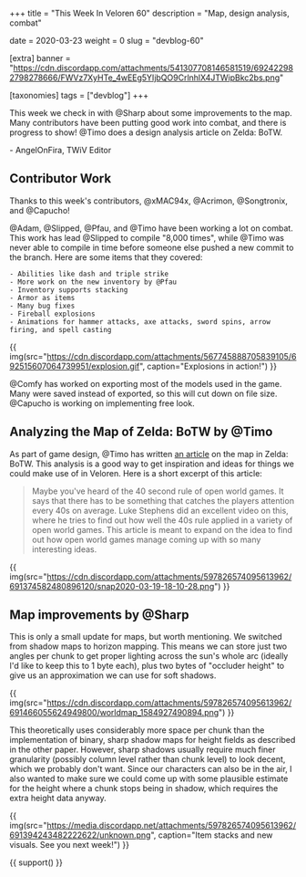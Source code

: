 +++
title = "This Week In Veloren 60"
description = "Map, design analysis, combat"

date = 2020-03-23
weight = 0
slug = "devblog-60"

[extra]
banner = "https://cdn.discordapp.com/attachments/541307708146581519/692422982798278666/FWVz7XyHTe_4wEEg5YIjbQO9CrlnhlX4JTWipBkc2bs.png"

[taxonomies]
tags = ["devblog"]
+++

This week we check in with @Sharp about some improvements to the map. Many contributors have been putting good work into combat, and there is progress to show! @Timo does a design analysis article on Zelda: BoTW.

\- AngelOnFira, TWiV Editor

## Contributor Work

Thanks to this week's contributors, @xMAC94x, @Acrimon, @Songtronix, and @Capucho!

@Adam, @Slipped, @Pfau, and @Timo have been working a lot on combat. This work has lead @Slipped to compile "8,000 times", while @Timo was never able to compile in time before someone else pushed a new commit to the branch. Here are some items that they covered:

```
- Abilities like dash and triple strike
- More work on the new inventory by @Pfau
- Inventory supports stacking
- Armor as items
- Many bug fixes
- Fireball explosions
- Animations for hammer attacks, axe attacks, sword spins, arrow firing, and spell casting
```

{{ img(src="https://cdn.discordapp.com/attachments/567745888705839105/692515607064739951/explosion.gif", caption="Explosions in action!") }}

@Comfy has worked on exporting most of the models used in the game. Many were saved instead of exported, so this will cut down on file size. @Capucho is working on implementing free look.

## Analyzing the Map of Zelda: BoTW by @Timo

As part of game design, @Timo has written [an article](https://veloren.koesters.xyz/zeldabotw/post.html) on the map in Zelda: BoTW. This analysis is a good way to get inspiration and ideas for things we could make use of in Veloren. Here is a short excerpt of this article:

> Maybe you've heard of the 40 second rule of open world games. It says that there has to be something that catches the players attention every 40s on average. Luke Stephens did an excellent video on this, where he tries to find out how well the 40s rule applied in a variety of open world games. This article is meant to expand on the idea to find out how open world games manage coming up with so many interesting ideas.

{{ img(src="https://cdn.discordapp.com/attachments/597826574095613962/691374582480896120/snap2020-03-19-18-10-28.png") }}

## Map improvements by @Sharp

This is only a small update for maps, but worth mentioning. We switched from shadow maps to horizon mapping. This means we can store just two angles per chunk to get proper lighting across the sun's whole arc (ideally I'd like to keep this to 1 byte each), plus two bytes of "occluder height" to give us an approximation we can use for soft shadows.

{{ img(src="https://cdn.discordapp.com/attachments/597826574095613962/691466055624949800/worldmap_1584927490894.png") }}

This theoretically uses considerably more space per chunk than the implementation of binary, sharp shadow maps for height fields as described in the other paper. However, sharp shadows usually require much finer granularity (possibly column level rather than chunk level) to look decent, which we probably don't want. Since our characters can also be in the air, I also wanted to make sure we could come up with some plausible estimate for the height where a chunk stops being in shadow, which requires the extra height data anyway.

{{ img(src="https://media.discordapp.net/attachments/597826574095613962/691394243482222622/unknown.png", caption="Item stacks and new visuals. See you next week!") }}

{{ support() }}
